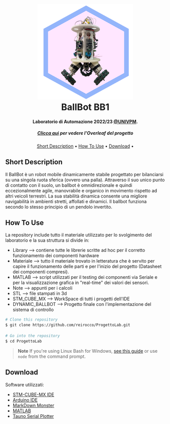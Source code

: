 
<h1 align="center">
  <br>
  <a href="#"><img src="https://github.com/reirocco/ProgettoLab/blob/main/RESOURCES/logo.png" alt="Markdownify" width="300"></a>
  <br>
  BallBot BB1
  <br>
</h1>

<h4 align="center"> Laboratorio di Automazione 2022/23 <a href="https://www.univpm.it/Entra/" target="_blank">@UNIVPM</a>.</h4>
<h5 align="center"> <a href="https://www.overleaf.com/read/gyjkqwsypvry">Clicca qui</a> per vedere l'Overleaf del progetto</h5>


<p align="center">
  <a href="#short-description">Short Description</a> •
  <a href="#how-to-use">How To Use</a> •
  <a href="#download">Download</a> •
</p>



## Short Description

Il BallBot è un robot mobile dinamicamente stabile progettato per bilanciarsi su una singola ruota sferica (ovvero una palla). Attraverso il suo unico punto di contatto con il suolo, un ballbot è omnidirezionale e quindi eccezionalmente agile, manovrabile e organico in movimento rispetto ad altri veicoli terrestri. La sua stabilità dinamica consente una migliore navigabilità in ambienti stretti, affollati e dinamici. Il ballbot funziona secondo lo stesso principio di un pendolo invertito.

## How To Use

La repository include tutto il materiale utilizzato per lo svolgimento del laboratorio e la sua struttura si divide in:
* Library --> contiene tutte le librerie scritte ad hoc per il corretto funzionamento dei componenti hardware
* Materiale --> tutto il materiale trovato in letteratura che è servito per capire il funzionamento delle parti e per l'inizio del progetto (Datasheet dei componenti compresi).
* MATLAB --> script utilizzati per il testing dei componenti via Seriale e per la visualizzazione grafica in "real-time" dei valori dei sensori.
* Note --> appunti per i calcoli
* STL --> file stampati in 3d
* STM_CUBE_MX --> WorkSpace di tutti i progetti dell'IDE
* DYNAMIC_BALLBOT --> Progetto finale con l'implementazione del sistema di controllo

```bash
# Clone this repository
$ git clone https://github.com/reirocco/ProgettoLab.git

# Go into the repository
$ cd ProgettoLab

```

> **Note**
> If you're using Linux Bash for Windows, [see this guide](https://www.howtogeek.com/261575/how-to-run-graphical-linux-desktop-applications-from-windows-10s-bash-shell/) or use `node` from the command prompt.


## Download
Software utilizzati:
* [STM-CUBE-MX IDE](https://www.st.com/en/development-tools/stm32cubeide.html)
* [Arduino IDE](https://www.arduino.cc/en/software)
* [MarkDown Monster](https://markdownmonster.west-wind.com/download)
* [MATLAB](https://it.mathworks.com/products/matlab.html)
* [Tauno Serial Plotter](https://github.com/taunoe/tauno-serial-plotter)
